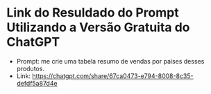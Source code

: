 # Link do Resuldado do Prompt Utilizando a Versão Gratuita do ChatGPT
- Prompt: me crie uma tabela resumo de vendas por países desses produtos.
- Link: https://chatgpt.com/share/67ca0473-e794-8008-8c35-defdf5a87d4e